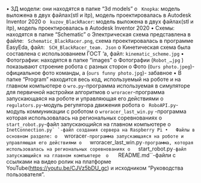 •	3Д модели: они находятся в папке “3d models”
o	`` Knopka``: модель выложена в двух файлах(stl и itp), модель проектировалась в  Autodesk Inventor 2020
o	`` kuzov_BlackRacer``: модель выложена в двух файлах(stl и itp), модель проектировалась в  Autodesk Inventor 2020
•	Схемы: находятся в папке “Schematic”
o	Электрическая схема представлена в файле: `` Schematic_BlackRacer.png``, схема проектировалась в программе EasyEda, файл: `` SCH_BlackRacer_team. Json``
o	 Кинетическая схема была составлена с использованием ГОСТ ‘а, файл: ``kinematic_scheme.jpg``
•	Фотографии: находятся в папке “images”
o	Фотографии (`` Robot_…jpg `` ) показывают строение робота с разных сторон
o	Фото (`` Ours photo.jpeg ``)- официальное фото команды, а (`` ours funny photo.jpg ``)- забавное
•	В папке “Program” находится весь код, используемый на роботе и на главном компьютере
o	`` wro.py ``-программа используемая в симуляторе для первичной настройки алгоритмов
o	`` wroracer ``-программа запускающаяся на роботе и управляющая его действиями
o	`` regulators.py ``-модуль регулятора движения робота
o	`` RoboAPI.py``-модуль коммуникации с роботом
o	`` wroracer_last_win.py `` -программа которая использовалась на региональных соревнованиях
o	`` start_robot.py ``-файл запускающийся на главном компьютере 
o	`` InetConnection.py` `-файл создания сервера на Raspberry Pi
•	Файлы в основном разделе:
o	`` wroracer``-программа запускающаяся на роботе и управляющая его действиями
o	``wroracer_last_win.py``-программа, которая использовалась на региональных соревнованиях
o	``start_robot.py``-файл запускающийся на главном компьютере 
o	`` README.md``-файли с ссылками на видео ролик на платформе YouTube(https://youtu.be/CJVz5bDU_gc) и исходником “Руководства пользователя”.
